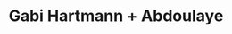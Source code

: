 ---
layout: post
category: concert
title: Gabi Hartmann + Abdoulaye
artists: 
- Gabi Hartmann
- Abdoulaye
place: 
- La Cigale
country: France
city: Paris
---